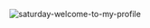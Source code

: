![saturday-welcome-to-my-profile](https://user-images.githubusercontent.com/98304653/194688799-dae68d38-8dcd-4923-876c-7c59da1925a6.gif)
